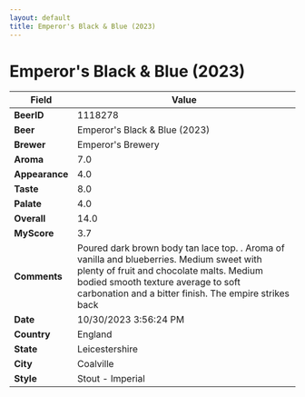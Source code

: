 ```yaml
---
layout: default
title: Emperor's Black & Blue (2023)
---
```


# Emperor's Black & Blue (2023)

| Field         | Value     |
|---------------|-----------|
| **BeerID** | 1118278 |
| **Beer** | Emperor's Black & Blue (2023) |
| **Brewer** | Emperor&#39;s Brewery |
| **Aroma** | 7.0 |
| **Appearance** | 4.0 |
| **Taste** | 8.0 |
| **Palate** | 4.0 |
| **Overall** | 14.0 |
| **MyScore** | 3.7 |
| **Comments** | Poured dark brown body tan lace top. . Aroma of vanilla and blueberries. Medium sweet with plenty of fruit and chocolate malts. Medium bodied smooth texture average to soft carbonation and a bitter finish. The empire strikes back |
| **Date** | 10/30/2023 3:56:24 PM |
| **Country** | England |
| **State** | Leicestershire |
| **City** | Coalville |
| **Style** | Stout - Imperial |
